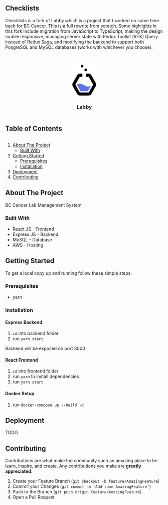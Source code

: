 <!-- ABOUT CHECKLISTS -->
## Checklists

Checklists is a fork of Labby which is a project that I worked on some time back for BC Cancer. This is a full rewrite from scratch. Some highlights in this fork include migration from JavaScript to TypeScript, making the design mobile responsive, managing server state with Redux Toolkit (RTK) Query instead of Redux Saga, and modifying the backend to support both PosgreSQL and MySQL databases (works with whichever you choose). 

<!-- PROJECT LOGO -->
<br />
<p align="center">
  <a href="https://github.com/ubclaunchpad/labby">
    <img src="frontend/public/LogoIcon.png" alt="Logo" height="100" resize>
  </a>
  <h3 align="center">Labby</h3>
</p>


<!-- TABLE OF CONTENTS -->
  <h2 style="display: inline-block">Table of Contents</h2>
  <ol>
    <li>
      <a href="#about-the-project">About The Project</a>
      <ul>
        <li><a href="#built-with">Built With</a></li>
      </ul>
    </li>
    <li>
      <a href="#getting-started">Getting Started</a>
      <ul>
        <li><a href="#prerequisites">Prerequisites</a></li>
        <li><a href="#installation">Installation</a></li>
      </ul>
    </li>
    <li><a href="#deployment">Deployment</a></li>
    <li><a href="#contributing">Contributing</a></li>
  </ol>



<!-- ABOUT THE PROJECT -->
## About The Project

BC Cancer Lab Management System


### Built With

* React JS - Frontend
* Express JS - Backend
* MySQL - Database
* AWS - Hosting


<!-- GETTING STARTED -->
## Getting Started

To get a local copy up and running follow these simple steps.

### Prerequisites

* yarn

### Installation
#### Express Backend

1. `cd` into backend folder
2. run `yarn start`

Backend will be exposed on port 3000

#### React Frontend

1. `cd` into frontend folder
2. run `yarn` to install dependencies
3. run `yarn start`

#### Docker Setup
1. run `docker-compose up --build -d`

<!-- DEPLOYMENT -->
## Deployment

TODO

<!-- CONTRIBUTING -->
## Contributing

Contributions are what make the community such an amazing place to be learn, inspire, and create. Any contributions you make are **greatly appreciated**.

1. Create your Feature Branch (`git checkout -b feature/AmazingFeature`)
2. Commit your Changes (`git commit -m 'Add some AmazingFeature'`)
3. Push to the Branch (`git push origin feature/AmazingFeature`)
4. Open a Pull Request